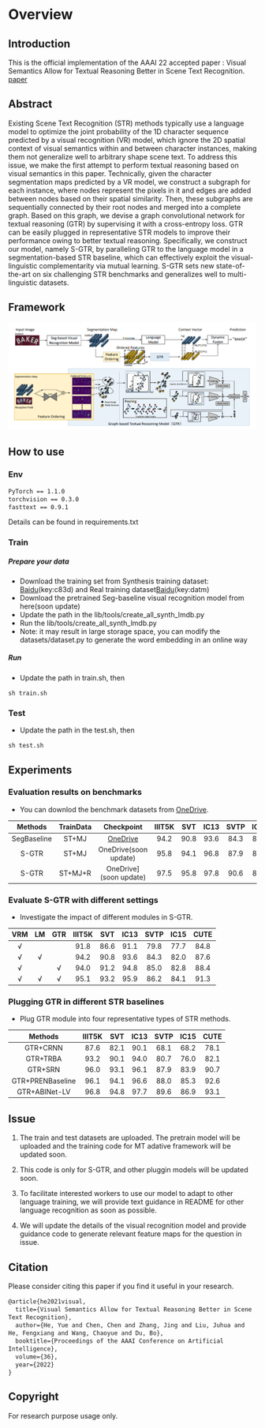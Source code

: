 # Overview

## Introduction
This is the official implementation of the AAAI 22 accepted paper : Visual Semantics Allow for Textual Reasoning Better in Scene Text Recognition. [paper](https://arxiv.org/abs/2112.12916) 


## Abstract
Existing Scene Text Recognition (STR) methods typically use a language model to optimize the joint probability of the 1D character sequence predicted by a visual recognition (VR) model, which ignore the 2D spatial context of visual semantics within and between character instances, making them not generalize well to arbitrary shape scene text. To address this issue, we make the first attempt to perform textual reasoning based on visual semantics in this paper. Technically, given the character segmentation maps predicted by a VR model, we construct a subgraph for each instance, where nodes represent the pixels in it and edges are added between nodes based on their spatial similarity. Then, these subgraphs are sequentially connected by their root nodes and merged into a complete graph. Based on this graph, we devise a graph convolutional network for textual reasoning (GTR) by supervising it with a cross-entropy loss. GTR can be easily plugged in representative STR models to improve their performance owing to better textual reasoning. Specifically, we construct our model, namely S-GTR, by paralleling GTR to the language model in a segmentation-based STR baseline,
which can effectively exploit the visual-linguistic complementarity via mutual learning. S-GTR sets new state-of-the-art on six challenging STR benchmarks and generalizes well to multi-linguistic datasets. 


## Framework

[comment]: <> "![]&#40;D:\heyue43\work\accept-paper\1S-GTR\lib\img\motivation.png&#41;"

![](./img/framework.png)







## How to use
### Env
```
PyTorch == 1.1.0 
torchvision == 0.3.0
fasttext == 0.9.1
```
Details can be found in requirements.txt

### Train
##### Prepare your data
-  Download the training set from 
   Synthesis training dataset: [Baidu](https://pan.baidu.com/s/1uSW0exS_Uaoeo5OJaVkEmQ )(key:c83d) and Real training dataset[Baidu](https://pan.baidu.com/s/1ea76PgR_Dt984Z4DnkaRfA)(key:datm)
- Download the pretrained Seg-baseline visual recognition model from here(soon update)
- Update the path in the lib/tools/create_all_synth_lmdb.py
- Run the lib/tools/create_all_synth_lmdb.py
- Note: it may result in large storage space, you can modify the datasets/dataset.py to generate the word embedding in an online way

##### Run
- Update the path in train.sh, then
```
sh train.sh
```

### Test
- Update the path in the test.sh, then
```
sh test.sh
```

## Experiments
### Evaluation results on benchmarks
* You can downlod the benchmark datasets from [OneDrive](https://drive.google.com/file/d/1ws4SmBBvT6cxs41TfSUpe4uhR_U_AzMk/view?usp=sharing).

|Methods |TrainData|     Checkpoint  | IIIT5K | SVT  | IC13 | SVTP  | IC15 |  CUTE  |
|:--------:|:--------:|:-----------------:|:------:|:----------:|:--------:|:------:|:----------:|:---:|
|SegBaseline| ST+MJ | [OneDrive](https://drive.google.com/file/d/1ws4SmBBvT6cxs41TfSUpe4uhR_U_AzMk/view?usp=sharing)  |94.2 |90.8 |93.6 |84.3 |82.0 |87.6|
|S-GTR| ST+MJ | OneDrive(soon update)  |95.8 | 94.1 | 96.8 | 87.9|84.6| 92.3 |
|S-GTR| ST+MJ+R |OneDrive](soon update)   |97.5 |95.8 |97.8 |90.6 |87.3 |94.7|

### Evaluate S-GTR with different settings  
- Investigate  the  impact  of  different  modules in  S-GTR.

|VRM|LM|GTR| IIIT5K | SVT  | IC13 | SVTP  | IC15 |  CUTE  |
|:------:|:------:|:------: |:------:|:-----:|:----------:|:----:|:-----:|:------:|
|√ | | |91.8 |86.6 |91.1 |79.8 |77.7 |84.8|
|√ |√ | |94.2 |90.8 |93.6 |84.3 |82.0 |87.6|
|√ | |√ |94.0 |91.2 |94.8 |85.0 |82.8 |88.4 |
|√ |√ |√ | 95.1 |93.2 |95.9 |86.2 |84.1 |91.3|

### Plugging GTR in different STR baselines 
- Plug GTR module into four representative types of STR methods.

|Methods| IIIT5K | SVT  | IC13 | SVTP  | IC15 |  CUTE  |
|:------:|:------:|:-----:|:---------:|:----------:|:----:|:-----:|
|GTR+CRNN|  87.6 | 82.1 | 90.1 | 68.1 | 68.2 | 78.1   |
|GTR+TRBA|93.2 | 90.1 | 94.0 | 80.7 | 76.0 | 82.1|
|GTR+SRN| 96.0 | 93.1 | 96.1 | 87.9 | 83.9 | 90.7 |
|GTR+PRENBaseline| 96.1 | 94.1 | 96.6 | 88.0 | 85.3 | 92.6|
|GTR+ABINet-LV| 96.8 | 94.8  | 97.7  | 89.6   | 86.9  | 93.1   |



## Issue
1. The train and test datasets are uploaded. The pretrain model will be uploaded  and the training code for MT adative framework will be updated soon.

2. This code is only for S-GTR, and other pluggin models will be updated soon. 

3. To facilitate interested workers to use our model to adapt to other language training, we will provide text guidance in README for other language recognition as soon as possible.

4. We will update the details of the visual recognition model and provide guidance code to generate relevant feature maps for the question in issue.

## Citation
Please consider citing this paper if you find it useful in your research. 
```
@article{he2021visual,
  title={Visual Semantics Allow for Textual Reasoning Better in Scene Text Recognition},
  author={He, Yue and Chen, Chen and Zhang, Jing and Liu, Juhua and He, Fengxiang and Wang, Chaoyue and Du, Bo},
  booktitle={Proceedings of the AAAI Conference on Artificial Intelligence},
  volume={36},
  year={2022}
}

```

## Copyright
For research purpose usage only.